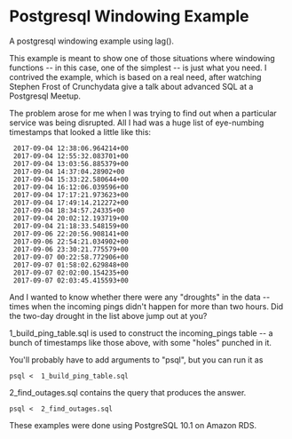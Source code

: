 # Postgresql Windowing Example
A postgresql windowing example using lag().

This example is meant to show one of those situations where windowing functions -- in this case, one of the simplest -- is
just what you need.   I contrived the example, which is based on a real need, after watching Stephen Frost of Crunchydata
give a talk about advanced SQL at a Postgresql Meetup.

The problem arose for me when I was trying to find out when a particular service was being disrupted.  All I had was a huge
list of eye-numbing timestamps that looked a little like this:
```
 2017-09-04 12:38:06.964214+00
 2017-09-04 12:55:32.083701+00
 2017-09-04 13:03:56.885379+00
 2017-09-04 14:37:04.28902+00
 2017-09-04 15:33:22.580644+00
 2017-09-04 16:12:06.039596+00
 2017-09-04 17:17:21.973623+00
 2017-09-04 17:49:14.212272+00
 2017-09-04 18:34:57.24335+00
 2017-09-04 20:02:12.193719+00
 2017-09-04 21:18:33.548159+00
 2017-09-06 22:20:56.908141+00
 2017-09-06 22:54:21.034902+00
 2017-09-06 23:30:21.775579+00
 2017-09-07 00:22:58.772906+00
 2017-09-07 01:58:02.629848+00
 2017-09-07 02:02:00.154235+00
 2017-09-07 02:03:45.415593+00
``` 
 
 And I wanted to know whether there were any "droughts" in the data -- times when the incoming pings didn't happen for more
 than two hours.   Did the two-day drought in the list above jump out at you?
 
 1_build_ping_table.sql  is used to construct the incoming_pings table -- a bunch of timestamps like those above, with some
 "holes" punched in it.
 
 You'll probably have to add arguments to "psql", but you  can run it as
 ```
 psql <  1_build_ping_table.sql 
 ```
 2_find_outages.sql contains the query that produces the answer.
 
 ```
 psql <  2_find_outages.sql
 ```
 These examples were done using PostgreSQL 10.1 on Amazon RDS.
 
